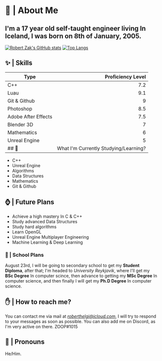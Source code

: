 # 🌟 | About Me
I'm a 17 year old self-taught engineer living In Iceland, I was born on 8th of January, 2005.
---
[![Robert Zak's GitHub stats](https://github-readme-stats.vercel.app/api?username=robertzakk&theme=tokyonight)](https://github.com/anuraghazra/github-readme-stats)
[![Top Langs](https://github-readme-stats.vercel.app/api/top-langs/?username=robertzakk&layout=compact&theme=tokyonight)](https://github.com/anuraghazra/github-readme-stats)
## ✨ | Skills
| Type | Proficiency Level |
|------| -----------------:|
| C++ | 7.2 |
| Luau | 9.1 |
| Git & Github | 9 |
| Photoshop | 8.5 |
| Adobe After Effects | 7.5 |
| Blender 3D | 7 |
| Mathematics | 6 | 
| Unreal Engine | 5 |
## 📜 | What I'm Currently Studying/Learning?
- C++
- Unreal Engine
- Algorithms
- Data Structures
- Mathematics
- Git & Github
## ⌚ | Future Plans
- Achieve a high mastery In C & C++
- Study advanced Data Structures
- Study hard algorithms
- Learn OpenGL
- Unreal Engine Multiplayer Engineering
- Machine Learning & Deep Learning
### 🏫 | School Plans
August 23rd, I will be going to secondary school to get my **Student Diploma**, after that; I'm headed to *University Reykjavik*, where I'll get my **BSc Degree** In computer scince, then advance to getting my **MSc Degree** In computer science, and then finally I will get my **Ph.D Degree** In computer science.
## ✋ | How to reach me?
You can contact me via mail at *roberthelgi@icloud.com*, I will try to respond to your messages as soon as possible.
You can also add me on Discord, as I'm very active on there. ZOOP#1015
## 🙉 | Pronouns
He/Him.
<!--
**ZOOP1015/zoop1015** is a ✨ _special_ ✨ repository because its `README.md` (this file) appears on your GitHub profile.

Here are some ideas to get you started:

- 🔭 I’m currently working on ...
- 🌱 I’m currently learning ...
- 👯 I’m looking to collaborate on ...
- 🤔 I’m looking for help with ...
- 💬 Ask me about ...
- 📫 How to reach me: ...
- 😄 Pronouns: ...
- ⚡ Fun fact: ...
-->
